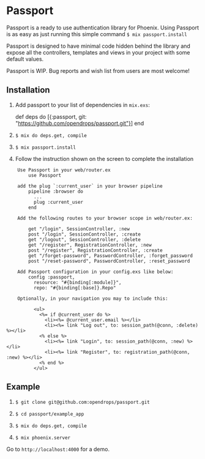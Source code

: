 # Passport
Passport is a ready to use authentication library for Phoenix. Using Passport is as easy as just running this simple command `$ mix passport.install`

Passport is designed to have minimal code hidden behind the library and expose all the controllers, templates and views in your project with some default values.

Passport is WIP. Bug reports and wish list from users are most welcome!

## Installation

  1. Add passport to your list of dependencies in `mix.exs`:

        def deps do
          [{:passport, git: "https://github.com/opendrops/passport.git"}]
        end

  2. `$ mix do deps.get, compile`

  3. `$ mix passport.install`

  4. Follow the instruction shown on the screen to complete the installation
  
```
    Use Passport in your web/router.ex
        use Passport

    add the plug `:current_user` in your browser pipeline
        pipeline :browser do
          ...
          plug :current_user
        end
        
    Add the following routes to your browser scope in web/router.ex:

        get "/login", SessionController, :new
        post "/login", SessionController, :create
        get "/logout", SessionController, :delete
        get "/register", RegistrationController, :new
        post "/register", RegistrationController, :create
        get "/forget-password", PasswordController, :forget_password
        post "/reset-password", PasswordController, :reset_password

    Add Passport configuration in your config.exs like below:
        config :passport,
          resource: "#{binding[:module]}",
          repo: "#{binding[:base]}.Repo"

    Optionally, in your navigation you may to include this:

          <ul>
            <%= if @current_user do %>
              <li><%= @current_user.email %></li>
              <li><%= link "Log out", to: session_path(@conn, :delete) %></li>
            <% else %>
              <li><%= link "Login", to: session_path(@conn, :new) %></li>
              <li><%= link "Register", to: registration_path(@conn, :new) %></li>
            <% end %>
          </ul>
```

## Example

  1. `$ git clone git@github.com:opendrops/passport.git`

  2. `$ cd passport/example_app`

  3. `$ mix do deps.get, compile`

  4. `$ mix phoenix.server`

  Go to `http://localhost:4000` for a demo.

  
